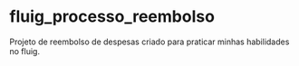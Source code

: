 # fluig_processo_reembolso
Projeto de reembolso de despesas criado para praticar minhas habilidades no fluig.
